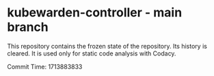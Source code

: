 # kubewarden-controller - main branch

This repository contains the frozen state of the repository.
Its history is cleared. It is used only for static code
analysis with Codacy.

Commit Time: 1713883833